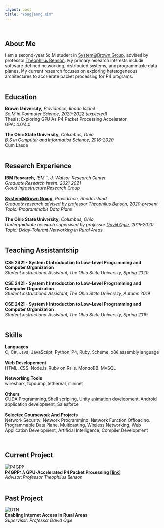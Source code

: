 ```yaml
---
layout: post
title: "Yongjeong Kim"
---
```

&nbsp;
## About Me
I am a second-year Sc.M student in [System@Brown Group][system-group], advised by professor [Theophilus Benson][theophilus-benson]. My primary research interests include software-defined networking, distributed systems, and programmable data planes. My current research focuses on exploring heterogeneous architectures to accelerate packet processing for P4 programs.  
&nbsp;
&nbsp;
## Education
**Brown University,** *Providence, Rhode Island*  
*Sc.M in Computer Science, 2020-2022 (expected)*  
Thesis: Exploring GPU As P4 Packet Processing Accelerator  
GPA: 4.0/4.0  
&nbsp;  
**The Ohio State University,** *Columbus, Ohio*  
*B.S in Computer and Information Science, 2016-2020*  
Cum Laude  
&nbsp;
&nbsp;
## Research Experience
**IBM Research,** *IBM T. J. Watson Research Center*  
*Graduate Research Intern, 2021-2021*  
*Cloud Infrastructure Research Group*  
&nbsp;  
**[System@Brown Group][system-group],** *Providence, Rhode Island*  
*Graduate research advised by professor [Theophilus Benson][theophilus-benson], 2020-present*  
*Topic: Programmable Data Plane*  
&nbsp;  
**The Ohio State University,** *Columbus, Ohio*  
*Undergraduate research supervised by professor [David Ogle][david-ogle], 2019-2020*  
*Topic: Delay-Tolerant Networking In Rural Areas*  
&nbsp;
&nbsp;
## Teaching Assistantship
**CSE 2421 - System I: Introduction to Low-Level Programming and Computer Organization**  
*Student Instructional Assistant, The Ohio State University, Spring 2020*  
&nbsp;  
**CSE 2421 - System I: Introduction to Low-Level Programming and Computer Organization**  
*Student Instructional Assistant, The Ohio State University, Autumn 2019*  
&nbsp;  
**CSE 2421 - System I: Introduction to Low-Level Programming and Computer Organization**  
*Student Instructional Assistant, The Ohio State University, Spring 2019*  
&nbsp;
&nbsp;
## Skills
**Languages**  
C, C#, Java, JavaScript, Python, P4, Ruby, Scheme, x86 assembly language  
&nbsp;  
**Web Developement**  
HTML, CSS, Node.js, Ruby on Rails, MongoDB, MySQL  
&nbsp;  
**Networking Tools**  
wireshark, tcpdump, tethereal, mininet  
&nbsp;  
**Others**  
CUDA Programming, Shell scripting, Unity animation development, Android application development, Salesforce  
&nbsp;  
**Selected Coursework And Projects**  
Network Security, Network Programming, Network Function Offloading, Programmable Data Plane, Multicasting, Wireless Networking, Web Application Development, Artificial Intelligence, Compiler Development  

&nbsp;
&nbsp;
## Current Project
![P4GPP]({{site.baseurl}}/assets/img/p4gpp.jpg)  
**P4GPP: A GPU-Accelerated P4 Packet Processing [[link]][p4gpp]**  
*Advisor: Professor Theophilus Benson*  
&nbsp;
&nbsp;
## Past Project
![DTN]({{site.baseurl}}/assets/img/dtn.jpg)  
**Enabling Internet Access In Rural Areas**  
*Supervisor: Professor David Ogle*  

[theophilus-benson]: https://cs.brown.edu/~tab/
[david-ogle]: https://sites.google.com/site/daveogle/dave-s-homepage
[system-group]: https://systems.cs.brown.edu/
[p4gpp]: https://cseyj.github.io/p4gpp/ 
